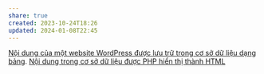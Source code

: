 ```yaml
---
share: true
created: 2023-10-24T18:26
updated: 2024-01-08T22:45
---
```


[Nội dung của một website WordPress được lưu trữ trong cơ sở dữ liệu dạng bảng](../N%E1%BB%99i%20dung%20c%E1%BB%A7a%20m%E1%BB%99t%20website%20WordPress%20%C4%91%C6%B0%E1%BB%A3c%20l%C6%B0u%20tr%E1%BB%AF%20trong%20c%C6%A1%20s%E1%BB%9F%20d%E1%BB%AF%20li%E1%BB%87u%20d%E1%BA%A1ng%20b%E1%BA%A3ng.md). [Nội dung trong cơ sở dữ liệu được PHP hiển thị thành HTML](../N%E1%BB%99i%20dung%20trong%20c%C6%A1%20s%E1%BB%9F%20d%E1%BB%AF%20li%E1%BB%87u%20%C4%91%C6%B0%E1%BB%A3c%20PHP%20hi%E1%BB%83n%20th%E1%BB%8B%20th%C3%A0nh%20HTML.md)
